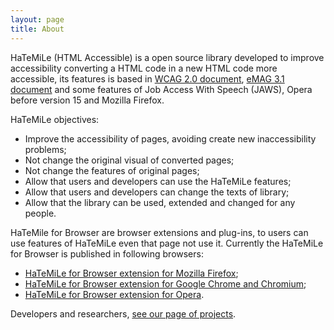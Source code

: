 ```yaml
---
layout: page
title: About
---
```


HaTeMiLe (HTML Accessible) is a open source library developed to improve accessibility converting a HTML code in a new HTML code more accessible, its features is based in [WCAG 2.0 document](https://www.w3.org/TR/WCAG20/), [eMAG 3.1 document](http://emag.governoeletronico.gov.br/) and some features of Job Access With Speech (JAWS), Opera before version 15 and Mozilla Firefox.

HaTeMiLe objectives:
* Improve the accessibility of pages, avoiding create new inaccessibility problems;
* Not change the original visual of converted pages;
* Not change the features of original pages;
* Allow that users and developers can use the HaTeMiLe features;
* Allow that users and developers can change the texts of library;
* Allow that the library can be used, extended and changed for any people.

HaTeMile for Browser are browser extensions and plug-ins, to users can use features of HaTeMiLe even that page not use it. Currently the HaTeMiLe for Browser is published in following browsers:
* [HaTeMiLe for Browser extension for Mozilla Firefox](https://addons.mozilla.org/en-US/firefox/addon/hatemile-for-browser/);
* [HaTeMiLe for Browser extension for Google Chrome and Chromium](https://chrome.google.com/webstore/detail/hatemile-for-browser/cgmocdadonifbjlfaeedjdlhghkpfcok);
* [HaTeMiLe for Browser extension for Opera](https://addons.opera.com/en/extensions/details/hatemile-for-browser/).

Developers and researchers, [see our page of projects](/projects).
